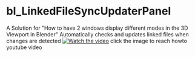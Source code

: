 # bl_LinkedFileSyncUpdaterPanel
A Solution for "How to have 2 windows display different modes in the 3D Viewport in Blender"
Automatically checks and updates linked files when changes are detected
[![Watch the video](https://img.youtube.com/vi/HUfuIdHCmzg/maxresdefault.jpg)](https://www.youtube.com/watch?v=HUfuIdHCmzg)
click the image to reach howto youtube video 
